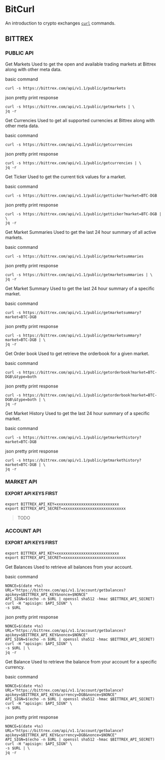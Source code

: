 # BitCurl #

An introduction to crypto exchanges [`curl`](http://curl.haxx.se/) commands.

## BITTREX ##


### PUBLIC API ###

Get Markets
Used to get the open and available trading markets at Bittrex along with other meta data.

basic command
```
curl -s https://bittrex.com/api/v1.1/public/getmarkets
```

json pretty print response
```
curl -s https://bittrex.com/api/v1.1/public/getmarkets | \
jq -r
```

Get Currencies
Used to get all supported currencies at Bittrex along with other meta data.

basic command
```
curl -s https://bittrex.com/api/v1.1/public/getcurrencies
```

json pretty print response
```
curl -s https://bittrex.com/api/v1.1/public/getcurrencies | \
jq -r
```

Get Ticker
Used to get the current tick values for a market.

basic command
```
curl -s https://bittrex.com/api/v1.1/public/getticker?market=BTC-DGB
```

json pretty print response
```
curl -s https://bittrex.com/api/v1.1/public/getticker?market=BTC-DGB | \
jq -r
```

Get Market Summaries
Used to get the last 24 hour summary of all active markets.

basic command
```
curl -s https://bittrex.com/api/v1.1/public/getmarketsummaries
```

json pretty print response
```
curl -s https://bittrex.com/api/v1.1/public/getmarketsummaries | \
jq -r
```

Get Market Summary
Used to get the last 24 hour summary of a specific market.

basic command
```
curl -s https://bittrex.com/api/v1.1/public/getmarketsummary?market=BTC-DGB
```

json pretty print response
```
curl -s https://bittrex.com/api/v1.1/public/getmarketsummary?market=BTC-DGB | \
jq -r
```

Get Order book
Used to get retrieve the orderbook for a given market.

basic command
```
curl -s https://bittrex.com/api/v1.1/public/getorderbook?market=BTC-DGB\&type=both
```

json pretty print response
```
curl -s https://bittrex.com/api/v1.1/public/getorderbook?market=BTC-DGB\&type=both | \
jq -r
```

Get Market History
Used to get the last 24 hour summary of a specific market.

basic command
```
curl -s https://bittrex.com/api/v1.1/public/getmarkethistory?market=BTC-DGB
```

json pretty print response
```
curl -s https://bittrex.com/api/v1.1/public/getmarkethistory?market=BTC-DGB | \
jq -r
```


### MARKET API ###

#### EXPORT API KEYS FIRST ####


 ```
export BITTREX_API_KEY=xxxxxxxxxxxxxxxxxxxxxxxxxxxx
export BITTREX_API_SECRET=xxxxxxxxxxxxxxxxxxxxxxxxxxxx
 ```


>TODO

### ACCOUNT API ###

#### EXPORT API KEYS FIRST ####
 

 ```
export BITTREX_API_KEY=xxxxxxxxxxxxxxxxxxxxxxxxxxxx
export BITTREX_API_SECRET=xxxxxxxxxxxxxxxxxxxxxxxxxxxx
 ```


Get Balances
Used to retrieve all balances from your account.

basic command
```
NONCE=$(date +%s)
URL="https://bittrex.com/api/v1.1/account/getbalances?apikey=$BITTREX_API_KEY&nonce=$NONCE"
API_SIGN=$(echo -n $URL | openssl sha512 -hmac $BITTREX_API_SECRET)
curl -H "apisign: $API_SIGN" \
-s $URL

```

json pretty print response
```
NONCE=$(date +%s)
URL="https://bittrex.com/api/v1.1/account/getbalances?apikey=$BITTREX_API_KEY&nonce=$NONCE"
API_SIGN=$(echo -n $URL | openssl sha512 -hmac $BITTREX_API_SECRET)
curl -H "apisign: $API_SIGN" \
-s $URL | \
jq -r

```

Get Balance
Used to retrieve the balance from your account for a specific currency.

basic command
```
NONCE=$(date +%s)
URL="https://bittrex.com/api/v1.1/account/getbalance?apikey=$BITTREX_API_KEY&currency=DGB&nonce=$NONCE"
API_SIGN=$(echo -n $URL | openssl sha512 -hmac $BITTREX_API_SECRET)
curl -H "apisign: $API_SIGN" \
-s $URL

```

json pretty print response
```
NONCE=$(date +%s)
URL="https://bittrex.com/api/v1.1/account/getbalance?apikey=$BITTREX_API_KEY&currency=DGB&nonce=$NONCE"
API_SIGN=$(echo -n $URL | openssl sha512 -hmac $BITTREX_API_SECRET)
curl -H "apisign: $API_SIGN" \
-s $URL | \
jq -r

```